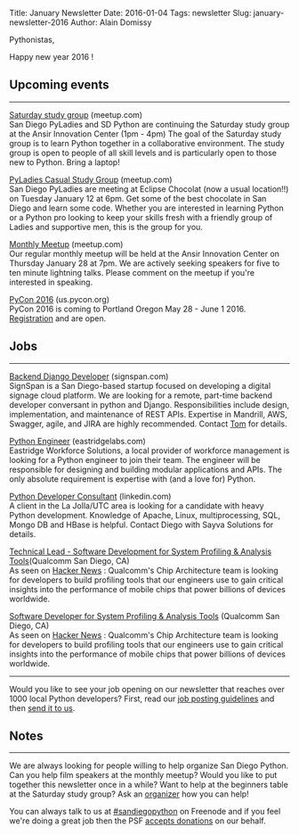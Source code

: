 Title: January Newsletter
Date: 2016-01-04
Tags: newsletter
Slug: january-newsletter-2016
Author: Alain Domissy


Pythonistas,


Happy new year 2016 !


Upcoming events
---------------

----


[Saturday study group][saturday-meetup] (meetup.com) <br />
San Diego PyLadies and SD Python are continuing the Saturday study group
at the Ansir Innovation Center (1pm - 4pm) The goal of the Saturday study group is to
learn Python together in a collaborative environment. The study group is open
to people of all skill levels and is particularly open to those new to Python.
Bring a laptop!

[saturday-meetup]: http://www.meetup.com/pythonsd/events/227540023/


[PyLadies Casual Study Group][] (meetup.com) <br />
San Diego PyLadies are meeting at Eclipse Chocolat (now a usual location!!)
on Tuesday January 12 at 6pm. Get some of the best chocolate in San Diego and
learn some code. Whether you are interested in learning Python or a Python
pro looking to keep your skills fresh with a friendly group of Ladies and
supportive men, this is the group for you.

[PyLadies Casual Study Group]: http://www.meetup.com/sd-pyladies/events/xvnvglyvcbqb/


[Monthly Meetup][] (meetup.com) <br />
Our regular monthly meetup will be held at the Ansir Innovation Center on
Thursday January 28 at 7pm. We are actively seeking speakers for five to ten
minute lightning talks. Please comment on the meetup if you're interested in
speaking.

[Monthly Meetup]: http://www.meetup.com/pythonsd/events/226177901/


[PyCon 2016][pycon-2016] (us.pycon.org) <br />
PyCon 2016 is coming to Portland Oregon May 28 - June 1 2016. [Registration][] and
are open.

[pycon-2016]: https://us.pycon.org/2016/
[Registration]: https://us.pycon.org/2016/registration/


Jobs
----

----

[Backend Django Developer][signspan-job] (signspan.com) <br />
SignSpan is a San Diego-based startup focused on developing a digital signage
cloud platform. We are looking for a remote, part-time backend developer
conversant in python and Django. Responsibilities include design,
implementation, and maintenance of REST APIs. Expertise in Mandrill, AWS,
Swagger, agile, and JIRA are highly recommended. Contact [Tom][] for details.

[signspan-job]: http://www.signspan.com/
[Tom]: https://www.linkedin.com/pub/tom-yip/5/883/90a


[Python Engineer][eastridge-job] (eastridgelabs.com) <br />
Eastridge Workforce Solutions, a local provider of workforce management is
looking for a Python engineer to join their team. The engineer will be
responsible for designing and building modular applications and APIs. The
only absolute requirement is expertise with (and a love for) Python.

[eastridge-job]: http://www.eastridgelabs.com/python-engineer


[Python Developer Consultant][developer-consultant] (linkedin.com) <br />
A client in the La Jolla/UTC area is looking for a candidate with heavy Python
development.  Knowledge of Apache, Linux, multiprocessing, SQL, Mongo DB and
HBase is helpful. Contact Diego with Sayva Solutions for details.

[developer-consultant]: https://www.linkedin.com/in/daguillon


[Technical Lead - Software Development for System Profiling & Analysis Tools][qualcomm-technical-lead](Qualcomm San Diego, CA) <br />
As seen on [Hacker News][hacker-news-qualcomm] :
Qualcomm's Chip Architecture team is looking for developers to build profiling tools that our engineers
use to gain critical insights into the performance of mobile chips that power billions of devices worldwide.

[hacker-news-qualcomm]: https://news.ycombinator.com/item?id=10657630
[qualcomm-technical-lead]: https://jobs.qualcomm.com/public/jobDetails.xhtml?requisitionId=1938957


[Software Developer for System Profiling & Analysis Tools][qualcomm-software-developer] (Qualcomm San Diego, CA) <br />
As seen on [Hacker News][hacker-news-qualcomm] :
Qualcomm's Chip Architecture team is looking for developers to build profiling tools that our engineers
use to gain critical insights into the performance of mobile chips that power billions of devices worldwide.

[qualcomm-software-developer]: https://jobs.qualcomm.com/public/jobDetails.xhtml?requisitionId=1938958

----

Would you like to see your job opening on our newsletter that reaches over
1000 local Python developers? First, read our
[job posting guidelines][job-guidelines] and then [send it to us][send-it].

[send-it]: mailto:sandiegopython-organizers@googlegroups.com
[job-guidelines]: http://pythonsd.org/pages/job-posting-guidelines.html

Notes
-----

----

We are always looking for people willing to help organize San Diego Python.
Can you help film speakers at the monthly meetup? Would you like to put
together this newsletter once in a while? Want to help at the beginners table
at the Saturday study group? Ask an [organizer][] how you can help!

[organizer]: mailto:sandiegopython-organizers@googlegroups.com


You can always talk to us at [#sandiegopython][irc] on Freenode and if you feel
we're doing a great job then the PSF [accepts donations][accepts-donations] on
our behalf.

[irc]: http://pythonsd.org/pages/chat-room.html
[accepts-donations]: https://psfmember.org/civicrm/contribute/transact?reset=1&id=9
